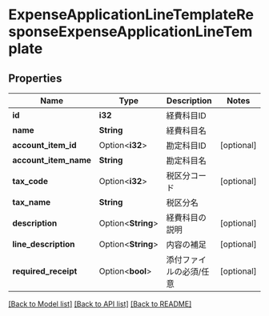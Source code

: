 # ExpenseApplicationLineTemplateResponseExpenseApplicationLineTemplate

## Properties

Name | Type | Description | Notes
------------ | ------------- | ------------- | -------------
**id** | **i32** | 経費科目ID | 
**name** | **String** | 経費科目名 | 
**account_item_id** | Option<**i32**> | 勘定科目ID | [optional]
**account_item_name** | **String** | 勘定科目名 | 
**tax_code** | Option<**i32**> | 税区分コード | [optional]
**tax_name** | **String** | 税区分名 | 
**description** | Option<**String**> | 経費科目の説明 | [optional]
**line_description** | Option<**String**> | 内容の補足 | [optional]
**required_receipt** | Option<**bool**> | 添付ファイルの必須/任意 | [optional]

[[Back to Model list]](../README.md#documentation-for-models) [[Back to API list]](../README.md#documentation-for-api-endpoints) [[Back to README]](../README.md)


